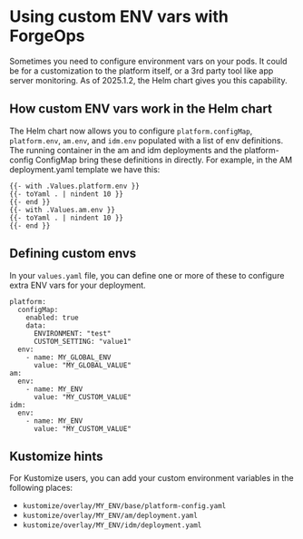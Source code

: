 # Using custom ENV vars with ForgeOps

Sometimes you need to configure environment vars on your pods. It could be for
a customization to the platform itself, or a 3rd party tool like app server
monitoring. As of 2025.1.2, the Helm chart gives you this capability.

## How custom ENV vars work in the Helm chart

The Helm chart now allows you to configure `platform.configMap`,
`platform.env`, `am.env`, and `idm.env` populated with a list of env
definitions. The running container in the am and idm deployments and the
platform-config ConfigMap bring these definitions in directly. For example, in
the AM deployment.yaml template we have this:

```
{{- with .Values.platform.env }}
{{- toYaml . | nindent 10 }}
{{- end }}
{{- with .Values.am.env }}
{{- toYaml . | nindent 10 }}
{{- end }}
```

## Defining custom envs

In your `values.yaml` file, you can define one or more of these to configure
extra ENV vars for your deployment.

```
platform:
  configMap:
    enabled: true
    data:
      ENVIRONMENT: "test"
      CUSTOM_SETTING: "value1"
  env:
    - name: MY_GLOBAL_ENV
      value: "MY_GLOBAL_VALUE"
am:
  env:
    - name: MY_ENV
      value: "MY_CUSTOM_VALUE"
idm:
  env:
    - name: MY_ENV
      value: "MY_CUSTOM_VALUE"
```

## Kustomize hints

For Kustomize users, you can add your custom environment variables in the
following places:

* `kustomize/overlay/MY_ENV/base/platform-config.yaml`
* `kustomize/overlay/MY_ENV/am/deployment.yaml`
* `kustomize/overlay/MY_ENV/idm/deployment.yaml`
